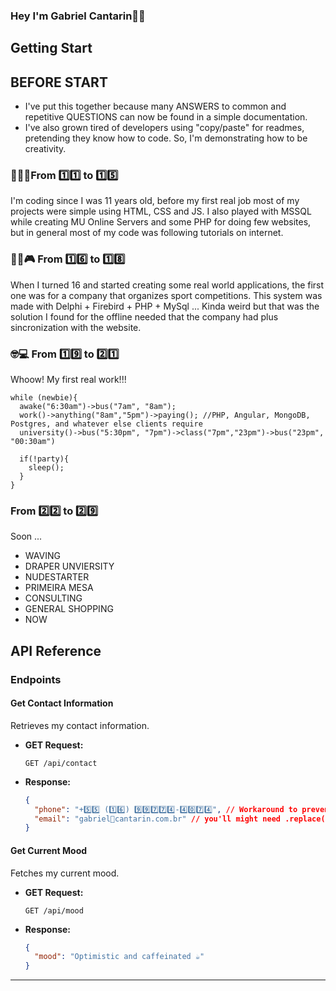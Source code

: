 ### Hey I'm Gabriel Cantarin🤘🏻

## Getting Start

## BEFORE START
- I've put this together because many ANSWERS to common and repetitive QUESTIONS can now be found in a simple documentation.
- I've also grown tired of developers using "copy/paste" for readmes, pretending they know how to code. So, I'm demonstrating how to be creativity.

### 👶🏻🍼From 1️⃣1️⃣ to 1️⃣5️⃣
I'm coding since I was 11 years old, before my first real job most of my projects were simple using HTML, CSS and JS. I also played with MSSQL while creating MU Online Servers and some PHP for doing few websites, but in general most of my code was following tutorials on internet.

### 👦🏻🎮 From 1️⃣6️⃣ to 1️⃣8️⃣
When I turned 16 and started creating some real world applications, the first one was for a company that organizes sport competitions. This system was made with Delphi + Firebird + PHP + MySql ... Kinda weird but that was the solution I found for the offline needed that the company had plus sincronization with the website.

### 🤓💻 From 1️⃣9️⃣ to 2️⃣1️⃣
Whoow! My first real work!!!
```
while (newbie){
  awake("6:30am")->bus("7am", "8am");
  work()->anything("8am","5pm")->paying(); //PHP, Angular, MongoDB, Postgres, and whatever else clients require
  university()->bus("5:30pm", "7pm")->class("7pm","23pm")->bus("23pm", "00:30am")

  if(!party){
    sleep();
  }
}
```

### From 2️⃣2️⃣ to 2️⃣9️⃣
Soon ... 
- WAVING
- DRAPER UNVIERSITY
- NUDESTARTER
- PRIMEIRA MESA
- CONSULTING
- GENERAL SHOPPING
- NOW

## API Reference

### Endpoints

#### Get Contact Information
  Retrieves my contact information.
- **GET Request:**
  ```shell
  GET /api/contact
  ```

- **Response:**

  ```json
  {
    "phone": "+5️⃣5️⃣ (1️⃣6️⃣) 9️⃣9️⃣7️⃣7️⃣4️⃣-4️⃣0️⃣7️⃣4️⃣", // Workaround to prevent bots
    "email": "gabriel🤖cantarin.com.br" // you'll might need .replace('🤖', '@')
  }
  ```

#### Get Current Mood
  Fetches my current mood.
- **GET Request:**
  ```shell
  GET /api/mood
  ```
- **Response:**
  ```json
  {
    "mood": "Optimistic and caffeinated ☕"
  }
  ```
---

